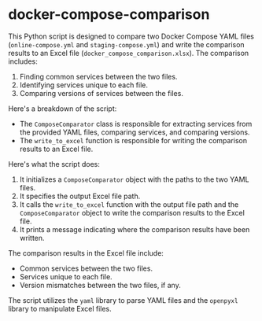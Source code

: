 # docker-compose-comparison
This Python script is designed to compare two Docker Compose YAML files (`online-compose.yml` and `staging-compose.yml`) and write the comparison results to an Excel file (`docker_compose_comparison.xlsx`). The comparison includes:

1. Finding common services between the two files.
2. Identifying services unique to each file.
3. Comparing versions of services between the files.

Here's a breakdown of the script:

- The `ComposeComparator` class is responsible for extracting services from the provided YAML files, comparing services, and comparing versions.
- The `write_to_excel` function is responsible for writing the comparison results to an Excel file.

Here's what the script does:

1. It initializes a `ComposeComparator` object with the paths to the two YAML files.
2. It specifies the output Excel file path.
3. It calls the `write_to_excel` function with the output file path and the `ComposeComparator` object to write the comparison results to the Excel file.
4. It prints a message indicating where the comparison results have been written.

The comparison results in the Excel file include:
- Common services between the two files.
- Services unique to each file.
- Version mismatches between the two files, if any.

The script utilizes the `yaml` library to parse YAML files and the `openpyxl` library to manipulate Excel files.
